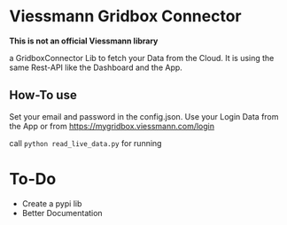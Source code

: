 # Viessmann Gridbox Connector
**This is not an official Viessmann library**

a GridboxConnector Lib to fetch your Data from the Cloud.
It is using the same Rest-API like the Dashboard and the App.
## How-To use
Set your email and password in the config.json. 
Use your Login Data from the App or from https://mygridbox.viessmann.com/login

call `python read_live_data.py` for running

# To-Do
* Create a pypi lib
* Better Documentation
